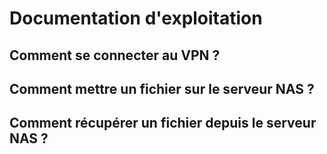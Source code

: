 # Documentation d'exploitation

## Comment se connecter au VPN ?

## Comment mettre un fichier sur le serveur NAS ?

## Comment récupérer un fichier depuis le serveur NAS ?
